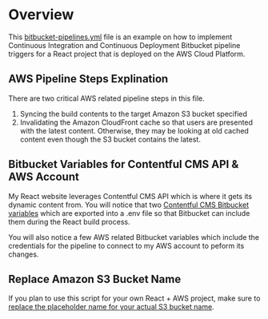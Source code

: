 # Overview

This [bitbucket-pipelines.yml](https://github.com/Linuxander/CI_CD_Bitbucket_Pipline_React_AWS/blob/main/bitbucket-pipelines.yml) file is an example on how to implement Continuous Integration and Continuous Deployment Bitbucket pipeline triggers for a React project that is deployed on the AWS Cloud Platform.

## AWS Pipeline Steps Explination

There are two critical AWS related pipeline steps in this file.
1. Syncing the build contents to the target Amazon S3 bucket specified
2. Invalidating the Amazon CloudFront cache so that users are presented with the latest content.  Otherwise, they may be looking at old cached content even though the S3 bucket contains the latest.

## Bitbucket Variables for Contentful CMS API & AWS Account

My React website leverages Contentful CMS API which is where it gets its dynamic content from.  You will notice that two [Contentful CMS Bitbucket variables](https://github.com/Linuxander/CI_CD_Bitbucket_Pipline_React_AWS/blob/main/bitbucket-pipelines.yml#L19) which are exported into a .env file so that Bitbucket can include them during the React build process.


You will also notice a few AWS related Bitbucket variables which include the credentials for the pipeline to connect to my AWS account to peform its changes.

## Replace Amazon S3 Bucket Name

If you plan to use this script for your own React + AWS project, make sure to [replace the placeholder name for your actual S3 bucket name](https://github.com/Linuxander/CI_CD_Bitbucket_Pipline_React_AWS/blob/main/bitbucket-pipelines.yml#L26).

